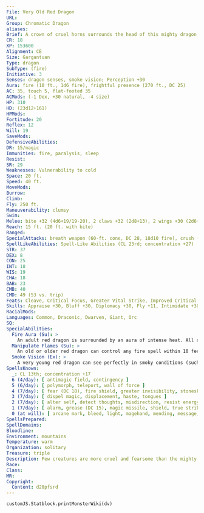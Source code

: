 ```yaml
---
File: Very Old Red Dragon
URL: 
Group: Chromatic Dragon
aliases: 
Brief: A crown of cruel horns surrounds the head of this mighty dragon. Thick scales the color of molten rock cover its long body.
CR: 18
XP: 153600
Alignment: CE
Size: Gargantuan
Type: dragon
SubType: (fire)
Initiative: 3
Senses: dragon senses, smoke vision; Perception +30
Aura: fire (10 ft., 1d6 fire), frightful presence (270 ft., DC 25)
AC: 35, touch 5, flat-footed 35
ACMods: (-1 Dex, +30 natural, -4 size)
HP: 310
HD: (23d12+161)
HPMods: 
Fortitude: 20
Reflex: 12
Will: 19
SaveMods: 
DefensiveAbilities: 
DR: 15/magic
Immunities: fire, paralysis, sleep
Resist: 
SR: 29
Weaknesses: Vulnerability to cold
Space: 20 ft.
Speed: 40 ft.
MoveMods: 
Burrow: 
Climb: 
Fly: 250 ft.
Maneuverability: clumsy
Swim: 
Melee: bite +32 (4d6+19/19-20), 2 claws +32 (2d8+13), 2 wings +30 (2d6+6), tail slap +30 (2d8+19)
Reach: 15 ft. (20 ft. with bite)
Ranged: 
SpecialAttacks: breath weapon (60-ft. cone, DC 28, 18d10 fire), crush (Medium creatures, DC 28, 4d6+19), manipulate flames, tail sweep (Small creatures, DC 28, 2d6+19)
SpellLikeAbilities: Spell-Like Abilities (CL 23rd; concentration +27)  At will-detect magic, pyrotechnics (DC 16), suggestion (DC 17), wall of fire
STR: 37
DEX: 8
CON: 25
INT: 18
WIS: 19
CHA: 18
BAB: 23
CMB: 40
CMD: 49 (53 vs. trip)
Feats: Cleave, Critical Focus, Greater Vital Strike, Improved Critical (bite), Improved Initiative, Improved Iron Will, Improved Vital Strike, Iron Will, Multiattack, Power Attack, Stunning Critical, Vital Strike
Skills: Appraise +30, Bluff +30, Diplomacy +30, Fly +11, Intimidate +30, Knowledge (arcana) +30, Perception +30, Sense Motive +30, Spellcraft +30, Stealth +13
RacialMods: 
Languages: Common, Draconic, Dwarven, Giant, Orc
SQ: 
SpecialAbilities:
  Fire Aura (Su): >
    An adult red dragon is surrounded by an aura of intense heat. All creatures within 5 feet take 1d6 points of fire damage at the beginning of the dragon's turn. An old dragon's aura extends to 10 feet. An ancient dragon's damage increases to 2d6.
  Manipulate Flames (Su): >
    An old or older red dragon can control any fire spell within 10 feet per age category of the dragon as a standard action. This ability allows it to move any fire effect in the area, as if it were the caster. This ability also allows it to reposition a stationary fire effect, although the new placement must be one allowed by the spell. Finally, for 1 round following the use of this ability, the dragon can control any new fire spell cast within its area of control, as if it were the caster. It can make all decisions allowed to the caster, including canceling the spell if it so desires.
  Smoke Vision (Ex): >
    A very young red dragon can see perfectly in smoky conditions (such as those created by pyrotechnics).
SpellsKnown:
  _: CL 13th; concentration +17
  6 (4/day): [ antimagic field, contingency ]
  5 (6/day): [ polymorph, teleport, wall of force ]
  4 (7/day): [ fear (DC 18), fire shield, greater invisibility, stoneskin ]
  3 (7/day): [ dispel magic, displacement, haste, tongues ]
  2 (7/day): [ alter self, detect thoughts, misdirection, resist energy, see invisibility ]
  1 (7/day): [ alarm, grease (DC 15), magic missile, shield, true strike ]
  0 (at will): [ arcane mark, bleed, light, magehand, mending, message, open/close, prestidigitation, read magic ]
SpellsPrepared: 
SpellDomains: 
Bloodline: 
Environment: mountains
Temperature: warm
Organization: solitary
Treasure: triple
Description: Few creatures are more cruel and fearsome than the mighty red dragon. King of the chromatics, this terrible beast brings ruin and death to the lands that fall under its shadow.
Race: 
Class: 
MR: 
Copyright:
  Content: d20pfsrd
---
```

```dataviewjs
customJS.Statblock.printMonsterWiki(dv)
```

